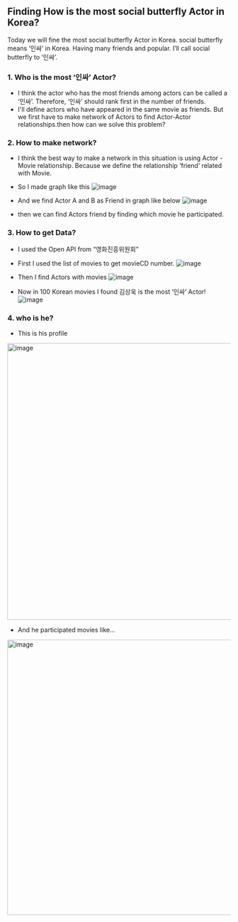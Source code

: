 ## Finding How is the most social butterfly Actor in Korea? 


Today we will fine the most social butterfly Actor in Korea. social butterfly means ‘인싸’ in Korea. Having many friends and popular.
I’ll call social butterfly to ‘인싸’.

### 1. Who is the most ‘인싸’ Actor?
- I think the actor who has the most friends among actors can be called a ‘인싸’. Therefore, ‘인싸’ should rank first in the number of friends.
- I'll define actors who have appeared in the same movie as friends.
But we first have to make network of Actors to find Actor-Actor relationships.then how can we solve this problem?


### 2. How to make network?

- I think the best way to make a network in this situation is using Actor - Movie relationship.
Because we define the relationship ‘friend’ related with Movie.

- So I made graph like this 
![image](https://github.com/ysh4296/InSSaActor/assets/29995264/3ce86777-1990-495e-bd1e-4e5a08a90e91)

- And we find Actor A and B as Friend in graph like below
![image](https://github.com/ysh4296/InSSaActor/assets/29995264/1554f27a-d32d-4c12-aacc-8bce32294fbf)

- then we can find Actors friend by finding which movie he participated.


### 3. How to get Data?

- I used the Open API from “영화진흥위원회”

- First I used the list of movies to get movieCD number.
![image](https://github.com/ysh4296/InSSaActor/assets/29995264/6983cfec-8e1f-4f3b-8ad6-fe7addcc9365)

- Then I find Actors with movies
![image](https://github.com/ysh4296/InSSaActor/assets/29995264/7e708de7-16db-4d11-8f5e-239cb1a3e6dc)

- Now in 100 Korean movies I found 김상욱 is the most ‘인싸’ Actor!
![image](https://github.com/ysh4296/InSSaActor/assets/29995264/302094ad-a78d-474a-be8a-fa0e96f84f16)

### 4. who is he?  

- This is his profile
<img width="625" alt="image" src="https://github.com/ysh4296/InSSaActor/assets/29995264/2ff78e76-02c8-4bda-88a9-9976e30d5a8e">

- And he participated movies like...
<img width="622" alt="image" src="https://github.com/ysh4296/InSSaActor/assets/29995264/14ca741d-b729-47df-b84b-940786a740f9">

